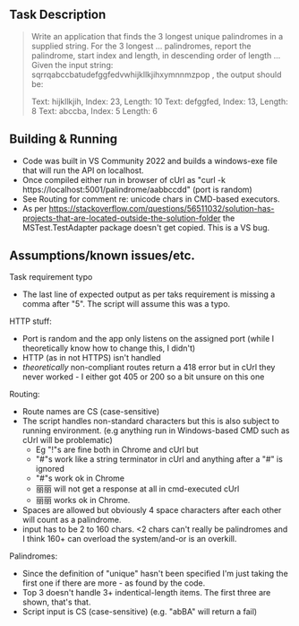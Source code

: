 
## Task Description

> Write an application that finds the 3 longest unique
> palindromes in a supplied string. For the 3 longest ... palindromes,
> report the palindrome, start index and length, in descending order of
> length ... 
> Given the input string:
> sqrrqabccbatudefggfedvwhijkllkjihxymnnmzpop , the output should be:
> 
> Text: hijkllkjih, Index: 23, Length: 10 
> Text: defggfed, Index: 13, Length: 8 
> Text: abccba, Index: 5 Length: 6 

## Building & Running

- Code was built in VS Community 2022 and builds a windows-exe file that will run the API on localhost. 
- Once compiled either run in browser of cUrl as "curl -k https://localhost:5001/palindrome/aabbccdd" (port is random)
- See Routing for comment re: unicode chars in CMD-based executors.
- As per https://stackoverflow.com/questions/56511032/solution-has-projects-that-are-located-outside-the-solution-folder the MSTest.TestAdapter package doesn't get copied. This is a VS bug.

## Assumptions/known issues/etc.

Task requirement typo

- The last line of expected output as per taks requirement is missing a comma after "5". The script will assume this was a typo.

HTTP stuff:

 - Port is random and the app only listens on the assigned port (while I theoretically know how to change this, I didn't)
 - HTTP (as in not HTTPS) isn't handled
 - _theoretically_ non-compliant routes return a 418 error but in cUrl they never worked - I either got 405 or 200 so a bit unsure on
   this one

Routing:
- Route names are CS (case-sensitive)
- The script handles non-standard characters but this is also subject to running environment. (e.g anything run in Windows-based CMD such as cUrl will be problematic)
  - Eg "!"s are fine both in Chrome and cUrl but 
  - "#"s work like a string terminator in cUrl and anything after a "#" is ignored 
  - "#"s work ok in Chrome
  - 丽丽 will not get a response at all in cmd-executed cUrl
  - 丽丽 works ok in Chrome.
- Spaces are allowed but obviously 4 space characters after each other will count as a palindrome. 
- input has to be 2 to 160 chars. <2 chars can't really be palindromes and I think 160+ can overload the system/and-or is an overkill.

Palindromes:
- Since the definition of "unique" hasn't been specified I'm just taking the first one if there are more - as found by the code.
- Top 3 doesn't handle 3+ indentical-length items. The first three are shown, that's that.
- Script input is CS (case-sensitive) (e.g. "abBA" will return a fail)